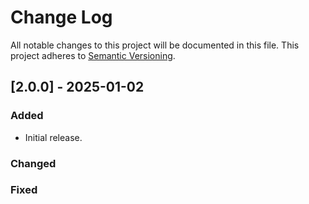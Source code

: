 # Change Log

All notable changes to this project will be documented in this file. This project adheres to [Semantic Versioning](http://semver.org/).

## [2.0.0] - 2025-01-02

### Added
- Initial release.

### Changed

### Fixed
